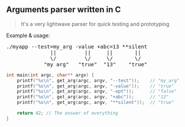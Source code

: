 ## Arguments parser written in C

> It's a very lightwave parser for quick testing and prototyping

Example & usage:

<pre>
./myapp --test=my_arg -value +abc=13 **silent
              ||         ||     ||       ||
              \/         \/     \/       \/
            "my_arg"   "true"  "13"    "true"
</pre>


```C
int main(int argc, char** argv) {
    printf("%s\n", get_arg(argc, argv, "--test"));    // "my_arg"
    printf("%s\n", get_arg(argc, argv, "-value"));    // "true"
    printf("%s\n", get_arg(argc, argv, "-opt"));      // "false"
    printf("%s\n", get_arg(argc, argv, "+abc"));      // "13"
    printf("%s\n", get_arg(argc, argv, "**silent"));  // "true"

    return 42; // The answer of everything
}
```